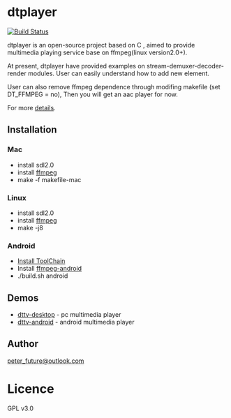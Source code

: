 
# dtplayer 
[![Build Status](https://travis-ci.org/peterfuture/dtplayer_c.svg?branch=master)](https://travis-ci.org/peterfuture/dtplayer_c)

dtplayer is an open-source project based on C , aimed to provide multimedia playing service base on ffmpeg(linux version2.0+).

At present, dtplayer have provided examples on stream-demuxer-decoder-render modules. User can easily understand how to add new element.

User can also remove ffmpeg dependence through modifing makefile (set DT_FFMPEG = no), Then you will get an aac player for now. 

For more [details](http://blog.csdn.net/dtplayer).


## Installation
### Mac
* install sdl2.0
* install [ffmpeg](https://github.com/FFmpeg/FFmpeg)
* make -f makefile-mac

### Linux
* install sdl2.0
* install [ffmpeg](https://github.com/FFmpeg/FFmpeg)
* make -j8

### Android
* [Install ToolChain](https://github.com/peterfuture/dttv-android/wiki/1-%E5%AE%89%E8%A3%85android-arm%E4%BA%A4%E5%8F%89%E7%BC%96%E8%AF%91%E9%93%BE)
* Install [ffmpeg-android](https://github.com/peterfuture/ffmpeg_android)
* ./build.sh android

## Demos
* [dttv-desktop](https://github.com/peterfuture/dttv-desktop) - pc multimedia player
* [dttv-android](https://github.com/peterfuture/dttv-android) - android multimedia player

## Author
peter_future@outlook.com

# Licence
GPL v3.0
